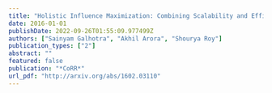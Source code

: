 ```yaml
---
title: "Holistic Influence Maximization: Combining Scalability and Efficiency with Opinion-Aware Models"
date: 2016-01-01
publishDate: 2022-09-26T01:55:09.977499Z
authors: ["Sainyam Galhotra", "Akhil Arora", "Shourya Roy"]
publication_types: ["2"]
abstract: ""
featured: false
publication: "*CoRR*"
url_pdf: "http://arxiv.org/abs/1602.03110"
---
```


